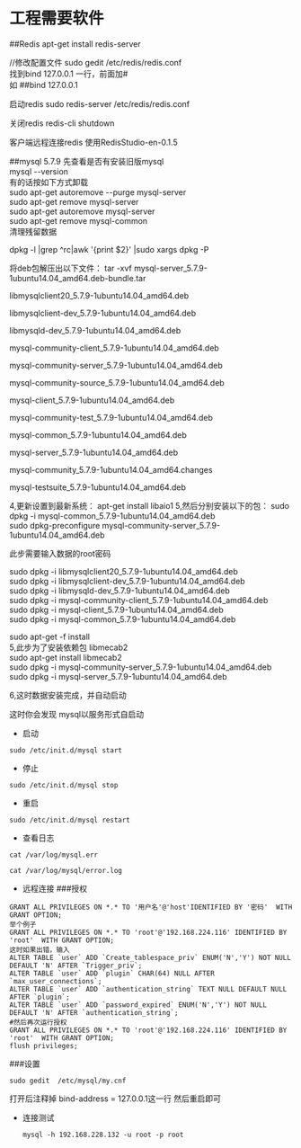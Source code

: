 # 工程需要软件

##Redis
apt-get install redis-server

//修改配置文件
sudo gedit  /etc/redis/redis.conf  
找到bind 127.0.0.1 一行，前面加#  
如 ##bind 127.0.0.1

启动redis
sudo redis-server /etc/redis/redis.conf

关闭redis
redis-cli shutdown

客户端远程连接redis
使用RedisStudio-en-0.1.5 

 ##mysql 5.7.9
 先查看是否有安装旧版mysql  
 mysql --version  
有的话按如下方式卸载  
sudo apt-get autoremove --purge mysql-server  
sudo apt-get remove mysql-server  
sudo apt-get autoremove mysql-server  
sudo apt-get remove mysql-common  
清理残留数据  

dpkg -l |grep ^rc|awk '{print $2}' |sudo xargs dpkg -P  
 
将deb包解压出以下文件：
tar -xvf mysql-server_5.7.9-1ubuntu14.04_amd64.deb-bundle.tar

libmysqlclient20_5.7.9-1ubuntu14.04_amd64.deb

libmysqlclient-dev_5.7.9-1ubuntu14.04_amd64.deb

libmysqld-dev_5.7.9-1ubuntu14.04_amd64.deb  

mysql-community-client_5.7.9-1ubuntu14.04_amd64.deb

mysql-community-server_5.7.9-1ubuntu14.04_amd64.deb      

mysql-community-source_5.7.9-1ubuntu14.04_amd64.deb

mysql-client_5.7.9-1ubuntu14.04_amd64.deb         

mysql-community-test_5.7.9-1ubuntu14.04_amd64.deb

mysql-common_5.7.9-1ubuntu14.04_amd64.deb         

mysql-server_5.7.9-1ubuntu14.04_amd64.deb

mysql-community_5.7.9-1ubuntu14.04_amd64.changes  

mysql-testsuite_5.7.9-1ubuntu14.04_amd64.deb

4,更新设置到最新系统：
apt-get install libaio1
5,然后分别安装以下的包：
sudo dpkg -i mysql-common_5.7.9-1ubuntu14.04_amd64.deb  
sudo dpkg-preconfigure mysql-community-server_5.7.9-1ubuntu14.04_amd64.deb  

此步需要输入数据的root密码  

sudo dpkg -i libmysqlclient20_5.7.9-1ubuntu14.04_amd64.deb  
sudo dpkg -i libmysqlclient-dev_5.7.9-1ubuntu14.04_amd64.deb  
sudo dpkg -i libmysqld-dev_5.7.9-1ubuntu14.04_amd64.deb  
sudo dpkg -i mysql-community-client_5.7.9-1ubuntu14.04_amd64.deb  
sudo dpkg -i mysql-client_5.7.9-1ubuntu14.04_amd64.deb  
sudo dpkg -i mysql-common_5.7.9-1ubuntu14.04_amd64.deb  

sudo apt-get -f install  
5,此步为了安装依赖包 libmecab2  
sudo apt-get install libmecab2  
sudo dpkg -i mysql-community-server_5.7.9-1ubuntu14.04_amd64.deb  
sudo dpkg -i mysql-server_5.7.9-1ubuntu14.04_amd64.deb  

6,这时数据安装完成，并自动启动


这时你会发现 mysql以服务形式自启动
- 启动
```
sudo /etc/init.d/mysql start
```
- 停止
```
sudo /etc/init.d/mysql stop
```
- 重启
```
sudo /etc/init.d/mysql restart
```
- 查看日志  

```
cat /var/log/mysql.err
 
cat /var/log/mysql/error.log
```
- 远程连接
###授权
```
GRANT ALL PRIVILEGES ON *.* TO '用户名'@'host'IDENTIFIED BY '密码'  WITH GRANT OPTION;
举个例子
GRANT ALL PRIVILEGES ON *.* TO 'root'@'192.168.224.116' IDENTIFIED BY 'root'  WITH GRANT OPTION;
这时如果出错，输入
ALTER TABLE `user` ADD `Create_tablespace_priv` ENUM('N','Y') NOT NULL DEFAULT 'N' AFTER `Trigger_priv`; 
ALTER TABLE `user` ADD `plugin` CHAR(64) NULL AFTER `max_user_connections`; 
ALTER TABLE `user` ADD `authentication_string` TEXT NULL DEFAULT NULL AFTER `plugin`;
ALTER TABLE `user` ADD `password_expired` ENUM('N','Y') NOT NULL DEFAULT 'N' AFTER `authentication_string`;
#然后再次运行授权
GRANT ALL PRIVILEGES ON *.* TO 'root'@'192.168.224.116' IDENTIFIED BY 'root'  WITH GRANT OPTION;
flush privileges;
```
###设置
```
sudo gedit  /etc/mysql/my.cnf
```
打开后注释掉 bind-address		= 127.0.0.1这一行
然后重启即可
- 连接测试
	```
    mysql -h 192.168.228.132 -u root -p root
    ```


